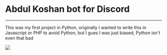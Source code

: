 <h1>Abdul Koshan bot for Discord</h1>
<hr>
<p>This was my first project in Python, originally I wanted to write this in Javascript or PHP to avoid Python, but I gues I was just biased, Python isn't even that bad</p>
<img src=https://cdn.discordapp.com/attachments/1171972380072095830/1185160884717375569/image.png></img>
